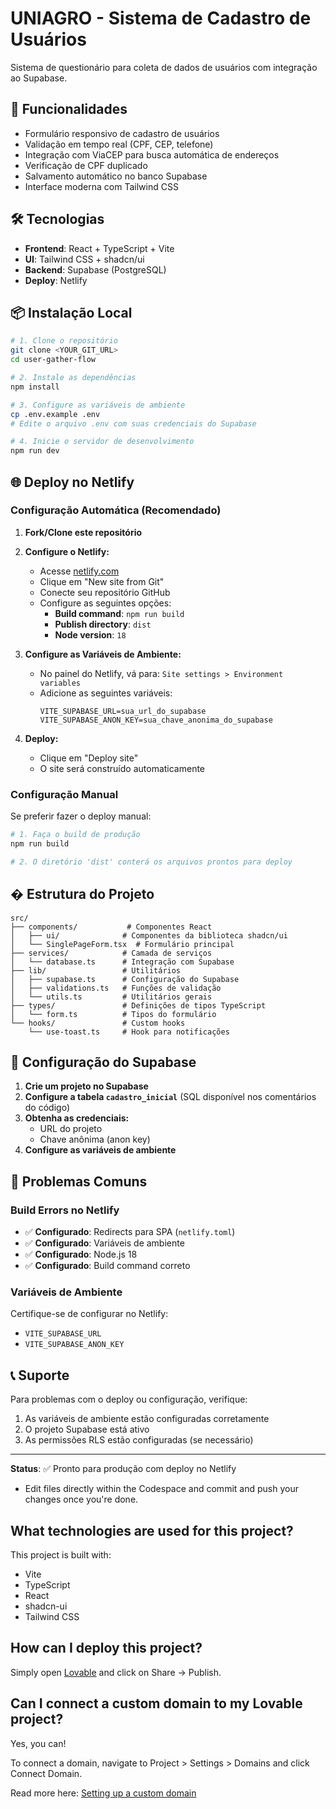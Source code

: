 # UNIAGRO - Sistema de Cadastro de Usuários

Sistema de questionário para coleta de dados de usuários com integração ao Supabase.

## 🚀 Funcionalidades

- Formulário responsivo de cadastro de usuários
- Validação em tempo real (CPF, CEP, telefone)
- Integração com ViaCEP para busca automática de endereços
- Verificação de CPF duplicado
- Salvamento automático no banco Supabase
- Interface moderna com Tailwind CSS

## 🛠️ Tecnologias

- **Frontend**: React + TypeScript + Vite
- **UI**: Tailwind CSS + shadcn/ui
- **Backend**: Supabase (PostgreSQL)
- **Deploy**: Netlify

## 📦 Instalação Local

```bash
# 1. Clone o repositório
git clone <YOUR_GIT_URL>
cd user-gather-flow

# 2. Instale as dependências
npm install

# 3. Configure as variáveis de ambiente
cp .env.example .env
# Edite o arquivo .env com suas credenciais do Supabase

# 4. Inicie o servidor de desenvolvimento
npm run dev
```

## 🌐 Deploy no Netlify

### Configuração Automática (Recomendado)

1. **Fork/Clone este repositório**

2. **Configure o Netlify:**
   - Acesse [netlify.com](https://netlify.com)
   - Clique em "New site from Git"
   - Conecte seu repositório GitHub
   - Configure as seguintes opções:
     - **Build command**: `npm run build`
     - **Publish directory**: `dist`
     - **Node version**: `18`

3. **Configure as Variáveis de Ambiente:**
   - No painel do Netlify, vá para: `Site settings > Environment variables`
   - Adicione as seguintes variáveis:
     ```
     VITE_SUPABASE_URL=sua_url_do_supabase
     VITE_SUPABASE_ANON_KEY=sua_chave_anonima_do_supabase
     ```

4. **Deploy:**
   - Clique em "Deploy site"
   - O site será construído automaticamente

### Configuração Manual

Se preferir fazer o deploy manual:

```bash
# 1. Faça o build de produção
npm run build

# 2. O diretório 'dist' conterá os arquivos prontos para deploy
```

## � Estrutura do Projeto

```
src/
├── components/           # Componentes React
│   ├── ui/              # Componentes da biblioteca shadcn/ui
│   └── SinglePageForm.tsx  # Formulário principal
├── services/            # Camada de serviços
│   └── database.ts      # Integração com Supabase
├── lib/                 # Utilitários
│   ├── supabase.ts      # Configuração do Supabase
│   ├── validations.ts   # Funções de validação
│   └── utils.ts         # Utilitários gerais
├── types/               # Definições de tipos TypeScript
│   └── form.ts          # Tipos do formulário
└── hooks/               # Custom hooks
    └── use-toast.ts     # Hook para notificações
```

## 🔐 Configuração do Supabase

1. **Crie um projeto no Supabase**
2. **Configure a tabela `cadastro_inicial`** (SQL disponível nos comentários do código)
3. **Obtenha as credenciais:**
   - URL do projeto
   - Chave anônima (anon key)
4. **Configure as variáveis de ambiente**

## 🚨 Problemas Comuns

### Build Errors no Netlify

- ✅ **Configurado**: Redirects para SPA (`netlify.toml`)
- ✅ **Configurado**: Variáveis de ambiente
- ✅ **Configurado**: Node.js 18
- ✅ **Configurado**: Build command correto

### Variáveis de Ambiente

Certifique-se de configurar no Netlify:
- `VITE_SUPABASE_URL`
- `VITE_SUPABASE_ANON_KEY`

## 📞 Suporte

Para problemas com o deploy ou configuração, verifique:
1. As variáveis de ambiente estão configuradas corretamente
2. O projeto Supabase está ativo
3. As permissões RLS estão configuradas (se necessário)

---

**Status**: ✅ Pronto para produção com deploy no Netlify
- Edit files directly within the Codespace and commit and push your changes once you're done.

## What technologies are used for this project?

This project is built with:

- Vite
- TypeScript
- React
- shadcn-ui
- Tailwind CSS

## How can I deploy this project?

Simply open [Lovable](https://lovable.dev/projects/37d5143d-7731-40eb-bda6-2203ed28cbd6) and click on Share -> Publish.

## Can I connect a custom domain to my Lovable project?

Yes, you can!

To connect a domain, navigate to Project > Settings > Domains and click Connect Domain.

Read more here: [Setting up a custom domain](https://docs.lovable.dev/tips-tricks/custom-domain#step-by-step-guide)
